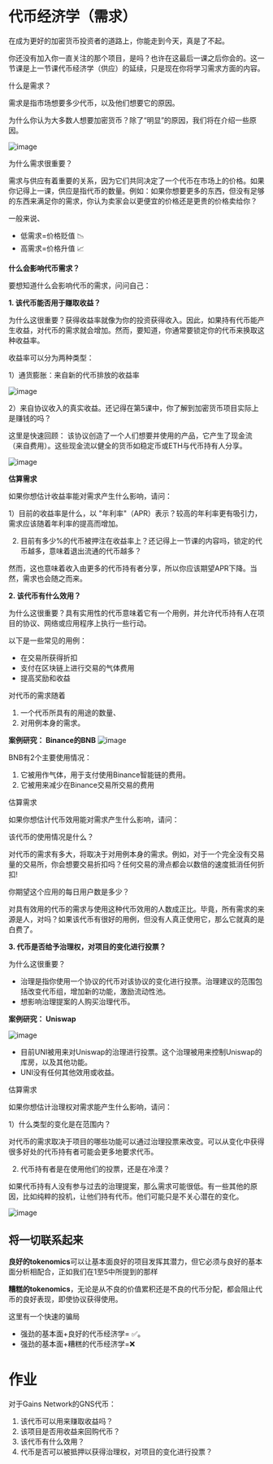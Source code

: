 # 代币经济学（需求）

在成为更好的加密货币投资者的道路上，你能走到今天，真是了不起。

你还没有加入你一直关注的那个项目，是吗？也许在这最后一课之后你会的。这一节课是上一节课代币经济学（供应）的延续，只是现在你将学习需求方面的内容。

什么是需求？

需求是指市场想要多少代币，以及他们想要它的原因。

为什么你认为大多数人想要加密货币？除了“明显”的原因，我们将在介绍一些原因。

![image](https://github.com/HeliosLz/Project-Analysis/assets/131566676/28d68e40-678b-4693-ae47-021d8e0aee7a)

为什么需求很重要？

需求与供应有着重要的关系，因为它们共同决定了一个代币在市场上的价格。如果你记得上一课，供应是指代币的数量。例如：如果你想要更多的东西，但没有足够的东西来满足你的需求，你认为卖家会以更便宜的价格还是更贵的价格卖给你？

一般来说、

- 低需求=价格贬值 📉
- 高需求=价格升值 📈

**什么会影响代币需求？**

要想知道什么会影响代币的需求，问问自己：

**1. 该代币能否用于赚取收益？**

为什么这很重要？获得收益率就像为你的投资获得收入。因此，如果持有代币能产生收益，对代币的需求就会增加。然而，要知道，你通常要锁定你的代币来换取这种收益率。

收益率可以分为两种类型：

1）通货膨胀：来自新的代币排放的收益率

![image](https://github.com/HeliosLz/Project-Analysis/assets/131566676/8b314f2f-3f62-4eba-af2f-bfa5242e3b66)

2）来自协议收入的真实收益。还记得在第5课中，你了解到加密货币项目实际上是赚钱的吗？

这里是快速回顾： 该协议创造了一个人们想要并使用的产品，它产生了现金流（来自费用）。这些现金流以健全的货币如稳定币或ETH与代币持有人分享。

![image](https://github.com/HeliosLz/Project-Analysis/assets/131566676/0e0c4dd1-5839-4f0e-bdc1-aa2923813bb4)

**估算需求**

如果你想估计收益率能对需求产生什么影响，请问：

1）目前的收益率是什么，以 "年利率"（APR）表示？较高的年利率更有吸引力，需求应该随着年利率的提高而增加。

2) 目前有多少%的代币被押注在收益率上？还记得上一节课的内容吗，锁定的代币越多，意味着退出流通的代币越多？

然而，这也意味着收入由更多的代币持有者分享，所以你应该期望APR下降。当然，需求也会随之而来。

**2. 该代币有什么效用？**

为什么这很重要？具有实用性的代币意味着它有一个用例，并允许代币持有人在项目的协议、网络或应用程序上执行一些行动。

以下是一些常见的用例：

- 在交易所获得折扣
- 支付在区块链上进行交易的气体费用
- 提高奖励和收益

对代币的需求随着

1. 一个代币所具有的用途的数量、
2. 对用例本身的需求。

**案例研究： Binance的BNB**
![image](https://github.com/HeliosLz/Project-Analysis/assets/131566676/321e3e60-84d5-4a09-a77f-09d97eb2706e)

BNB有2个主要使用情况：

1. 它被用作气体，用于支付使用Binance智能链的费用。
2. 它被用来减少在Binance交易所交易的费用

估算需求

如果你想估计代币效用能对需求产生什么影响，请问：

该代币的使用情况是什么？

对代币的需求有多大，将取决于对用例本身的需求。例如，对于一个完全没有交易量的交易所，你会想要交易折扣吗？任何交易的滑点都会以数倍的速度抵消任何折扣!

你期望这个应用的每日用户数是多少？

对具有效用的代币的需求与使用这种代币效用的人数成正比。毕竟，所有需求的来源是人，对吗？如果该代币有很好的用例，但没有人真正使用它，那么它就真的是白费了。

**3. 代币是否给予治理权，对项目的变化进行投票？**

为什么这很重要？

- 治理是指你使用一个协议的代币对该协议的变化进行投票。治理建议的范围包括改变代币组，增加新的功能，激励流动性池。
- 想影响治理提案的人购买治理代币。

**案例研究： Uniswap**

![image](https://github.com/HeliosLz/Project-Analysis/assets/131566676/673dc3e1-14e9-4862-a56e-76ccacc7a25e)

- 目前UNI被用来对Uniswap的治理进行投票。这个治理被用来控制Uniswap的库房，以及其他功能。
- UNI没有任何其他效用或收益。

估算需求

如果你想估计治理权对需求能产生什么影响，请问：

1）什么类型的变化是在范围内？

对代币的需求取决于项目的哪些功能可以通过治理投票来改变。可以从变化中获得很多好处的代币持有者可能会更多地要求代币。

2) 代币持有者是在使用他们的投票，还是在冷漠？

如果代币持有人没有参与过去的治理提案，那么需求可能很低。有一些其他的原因，比如纯粹的投机，让他们持有代币。他们可能只是不关心潜在的变化。

![image](https://github.com/HeliosLz/Project-Analysis/assets/131566676/dd05b7e8-d963-48de-ab38-026fba21598a)

## 将一切联系起来

**良好的tokenomics**可以让基本面良好的项目发挥其潜力，但它必须与良好的基本面分析相配合，正如我们在1至5中所提到的那样

**糟糕的tokenomics**，无论是从不良的价值累积还是不良的代币分配，都会阻止代币的良好表现，即使协议获得使用。

这里有一个快速的骗局

- 强劲的基本面+良好的代币经济学= ✅。
- 强劲的基本面+糟糕的代币经济学=❌

# 作业

对于Gains Network的GNS代币：

1. 该代币可以用来赚取收益吗？
2. 该项目是否用收益来回购代币？
3. 该代币有什么效用？
4. 代币是否可以被抵押以获得治理权，对项目的变化进行投票？
